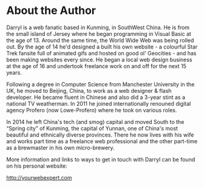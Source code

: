 # About the Author

Darryl is a web fanatic based in Kunming, in SouthWest China. He is from the small island of Jersey where he began programming in Visual Basic at the age of 13. Around the same time, the World Wide Web was being rolled out. By the age of 14 he'd designed a built his own website - a colourful Star Trek fansite full of animated gifs and hosted on good ol' Geocities - and has been making websites every since. He began a local web design business at the age of 16 and undertook freelance work on and off for the next 15 years.

Following a degree in Computer Science from Manchester University in the UK, he moved to Beijing, China, to work as a web designer & flash developer. He became fluent in Chinese and also did a 3-year stint as a national TV weatherman. In 2011 he joined internationally renouned digital agency Profero (now Lowe-Profero) where he took on various roles.

In 2014 he left China's tech (and smog) capital and moved South to the “Spring city” of Kunming, the capital of Yunnan, one of China's most beautiful and ethnically diverse provinces. There he now lives with his wife and works part time as a freelance web professional and the other part-time as a brewmaster in his own micro-brewery.

More information and links to ways to get in touch with Darryl can be found on his personal website:

http://yourwebexpert.com

